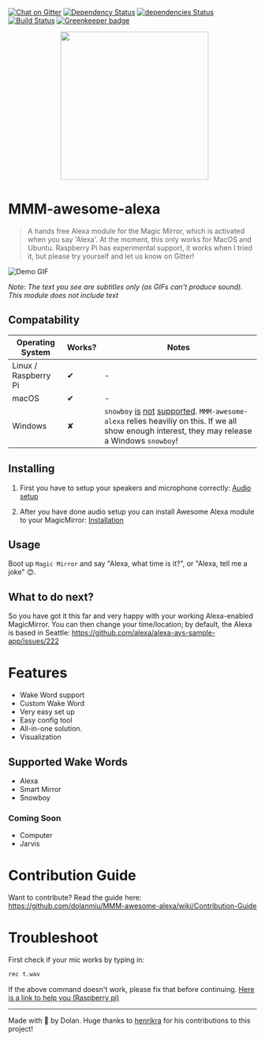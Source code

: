 [![Chat on Gitter][gitter-image]][gitter-url]
[![Dependency Status][gemnasium-image]][gemnasium-url]
[![dependencies Status][daviddm-image]][daviddm-url]
[![Build Status][travis-image]][travis-url]
[![Greenkeeper badge][greenkeeper-image]][greenkeeper-url]

<p align="center">
   <img src="https://user-images.githubusercontent.com/2917613/28090232-861702b0-6683-11e7-8379-1347e01c9411.png" height="300">
<p>

# MMM-awesome-alexa

> A hands free Alexa module for the Magic Mirror, which is activated when you say 'Alexa'.
> At the moment, this only works for MacOS and Ubuntu. Raspberry Pi has experimental support, it works when I tried it, but please try yourself and let us know on Gitter!

![Demo GIF](https://media.giphy.com/media/9P6WN3Pi4mM1mqA8RK/giphy.gif)

_Note: The text you see are subtitles only (as GIFs can't produce sound). This module does not include text_

## Compatability

| Operating System     | Works? | Notes                                                                                                                                                                                                                                                                                             |
| -------------------- | ------ | ------------------------------------------------------------------------------------------------------------------------------------------------------------------------------------------------------------------------------------------------------------------------------------------------- |
| Linux / Raspberry Pi | ✔      | -                                                                                                                                                                                                                                                                                                 |
| macOS                | ✔      | -                                                                                                                                                                                                                                                                                                 |
| Windows              | ✘      | `snowboy` [is](https://github.com/Kitt-AI/snowboy/issues/325) [not](https://github.com/Kitt-AI/snowboy/issues/263) [supported](https://github.com/Kitt-AI/snowboy/issues/350). `MMM-awesome-alexa` relies heaviliy on this. If we all show enough interest, they may release a Windows `snowboy`! |

## Installing

1. First you have to setup your speakers and microphone correctly: [Audio setup](docs/AudioSetup.md)

2. After you have done audio setup you can install Awesome Alexa module to your MagicMirror: [Installation](docs/Installation.md)

## Usage

Boot up `Magic Mirror` and say "Alexa, what time is it?", or "Alexa, tell me a joke" 😊.

## What to do next?

So you have got it this far and very happy with your working Alexa-enabled MagicMirror. You can then change your time/location; by default, the Alexa is based in Seattle: https://github.com/alexa/alexa-avs-sample-app/issues/222

# Features

* Wake Word support
* Custom Wake Word
* Very easy set up
* Easy config tool
* All-in-one solution.
* Visualization

## Supported Wake Words

* Alexa
* Smart Mirror
* Snowboy

### Coming Soon

* Computer
* Jarvis

# Contribution Guide

Want to contribute? Read the guide here: https://github.com/dolanmiu/MMM-awesome-alexa/wiki/Contribution-Guide

# Troubleshoot

First check if your mic works by typing in:

```bash
rec t.wav
```

If the above command doesn't work, please fix that before continuing. [Here is a link to help you (Raspberry pi)](https://www.raspberrypi.org/forums/viewtopic.php?t=13088&p=332703)

---

Made with 💖 by Dolan. Huge thanks to [henrikra](https://github.com/henrikra/) for his contributions to this project!

[gitter-image]: https://badges.gitter.im/dolanmiu/awesome-alexa.svg
[gitter-url]: https://gitter.im/awesome-alexa/Lobby
[gemnasium-image]: https://gemnasium.com/badges/github.com/dolanmiu/MMM-awesome-alexa.svg
[gemnasium-url]: https://gemnasium.com/github.com/dolanmiu/MMM-awesome-alexa
[travis-image]: https://travis-ci.org/dolanmiu/MMM-awesome-alexa.svg?branch=master
[travis-url]: https://travis-ci.org/dolanmiu/MMM-awesome-alexa
[daviddm-image]: https://david-dm.org/dolanmiu/MMM-awesome-alexa/status.svg
[daviddm-url]: https://david-dm.org/dolanmiu/MMM-awesome-alexa
[greenkeeper-image]: https://badges.greenkeeper.io/dolanmiu/MMM-awesome-alexa.svg
[greenkeeper-url]: https://greenkeeper.io/
